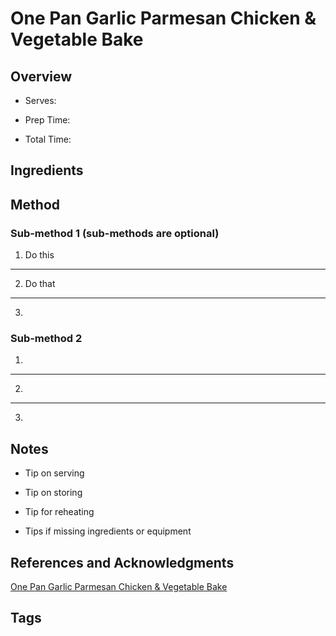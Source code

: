 # One Pan Garlic Parmesan Chicken & Vegetable Bake

## Overview

- Serves:

- Prep Time:

- Total Time:

## Ingredients



## Method

### Sub-method 1 (sub-methods are optional)

1. Do this
---
2. Do that
---
3.

### Sub-method 2

1.
---
2.
---
3.

## Notes

- Tip on serving

- Tip on storing

- Tip for reheating

- Tips if missing ingredients or equipment

## References and Acknowledgments

[One Pan Garlic Parmesan Chicken & Vegetable Bake](https://tasty.co/recipe/one-pan-garlic-parmesan-chicken-and-vegetable-bake)

## Tags


